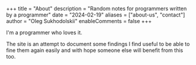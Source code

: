 +++
title = "About"
description = "Random notes for programmers written by a programmer"
date = "2024-02-19"
aliases = ["about-us", "contact"]
author = "Oleg Sukhodolskii"
enableComments = false
+++

I'm a programmer who loves it.

The site is an attempt to document some findings I find useful to be able to fine them again easily and with hope someone else will benefit from this too.